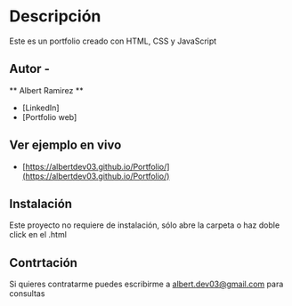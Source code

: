 # Descripción
Este es un portfolio creado con HTML, CSS y JavaScript

## Autor -
** Albert Ramirez **

* [LinkedIn]
* [Portfolio web]

## Ver ejemplo en vivo
- [https://albertdev03.github.io/Portfolio/](https://albertdev03.github.io/Portfolio/) 

## Instalación
Este proyecto no requiere de instalación, sólo abre la carpeta o haz doble click en el .html

## Contrtación
Si quieres contratarme puedes escribirme a albert.dev03@gmail.com para consultas
